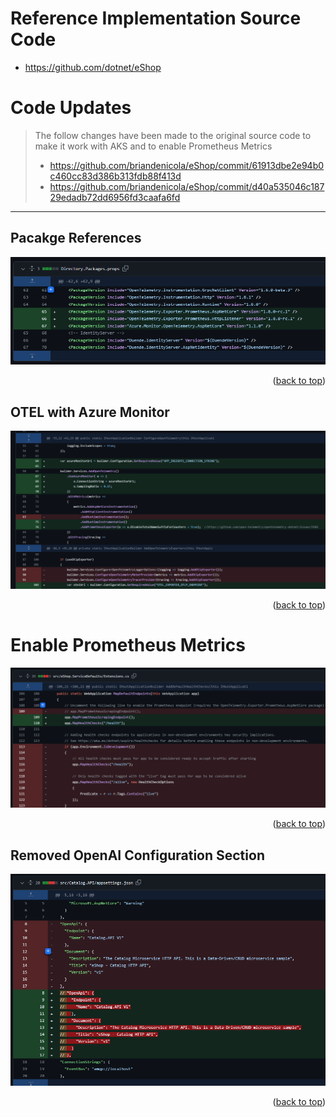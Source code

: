 # Reference Implementation Source Code
* https://github.com/dotnet/eShop

# Code Updates
>The follow changes have been made to the original source code to make it work with AKS and to enable Prometheus Metrics
> - https://github.com/briandenicola/eShop/commit/61913dbe2e94b0c460cc83d386b313fdb88f413d
> - https://github.com/briandenicola/eShop/commit/d40a535046c18729edadb72dd6956fd3caafa6fd

<hr/>

## Pacakge References
![code diff 1](../.assets/diff-1.png)
<p align="right">(<a href="#reference-implementation-source-code">back to top</a>)</p>

## OTEL with Azure Monitor
![code diff 2](../.assets/diff-2.png)
<p align="right">(<a href="#reference-implementation-source-code">back to top</a>)</p>

# Enable Prometheus Metrics
![code diff 4](../.assets/diff-4.png)
<p align="right">(<a href="#reference-implementation-source-code">back to top</a>)</p>

## Removed OpenAI Configuration Section
![code diff 3](../.assets/diff-3.png)
<p align="right">(<a href="#reference-implementation-source-code">back to top</a>)</p>